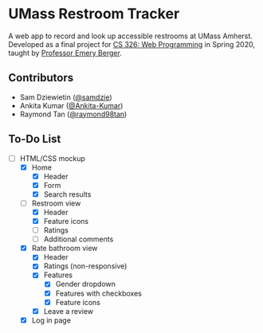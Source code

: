 # UMass Restroom Tracker
A web app to record and look up accessible restrooms at UMass Amherst. Developed as a final project for [CS 326: Web Programming](http://web-programming.org/) in Spring 2020, taught by [Professor Emery Berger](https://emeryberger.com/).

## Contributors
* Sam Dziewietin ([@samdzie](https://github.com/samdzie))
* Ankita Kumar ([@Ankita-Kumar](https://github.com/Ankita-Kumar))
* Raymond Tan ([@raymond98tan](https://github.com/raymond98tan))

## To-Do List
- [ ] HTML/CSS mockup
  - [x] Home
    - [x] Header
    - [x] Form
    - [x] Search results
  - [ ] Restroom view
    - [x] Header
    - [x] Feature icons
    - [ ] Ratings
    - [ ] Additional comments
  - [x] Rate bathroom view
    - [x] Header
    - [x] Ratings (non-responsive)
    - [x] Features 
      - [x] Gender dropdown
      - [x] Features with checkboxes
      - [x] Feature icons
    - [x] Leave a review
  - [x] Log in page
